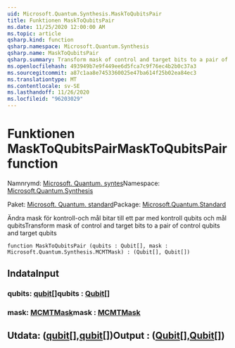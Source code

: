 ```yaml
---
uid: Microsoft.Quantum.Synthesis.MaskToQubitsPair
title: Funktionen MaskToQubitsPair
ms.date: 11/25/2020 12:00:00 AM
ms.topic: article
qsharp.kind: function
qsharp.namespace: Microsoft.Quantum.Synthesis
qsharp.name: MaskToQubitsPair
qsharp.summary: Transform mask of control and target bits to a pair of control qubits and target qubits
ms.openlocfilehash: 493949b7e9f449ee6d5fca7c9f76ec4b2b0c37a3
ms.sourcegitcommit: a87c1aa8e7453360025e47ba614f25b02ea84ec3
ms.translationtype: MT
ms.contentlocale: sv-SE
ms.lasthandoff: 11/26/2020
ms.locfileid: "96203029"
---
```

# <a name="masktoqubitspair-function"></a><span data-ttu-id="fe4cc-102">Funktionen MaskToQubitsPair</span><span class="sxs-lookup"><span data-stu-id="fe4cc-102">MaskToQubitsPair function</span></span>

<span data-ttu-id="fe4cc-103">Namnrymd: [Microsoft. Quantum. syntes](xref:Microsoft.Quantum.Synthesis)</span><span class="sxs-lookup"><span data-stu-id="fe4cc-103">Namespace: [Microsoft.Quantum.Synthesis](xref:Microsoft.Quantum.Synthesis)</span></span>

<span data-ttu-id="fe4cc-104">Paket: [Microsoft. Quantum. standard](https://nuget.org/packages/Microsoft.Quantum.Standard)</span><span class="sxs-lookup"><span data-stu-id="fe4cc-104">Package: [Microsoft.Quantum.Standard](https://nuget.org/packages/Microsoft.Quantum.Standard)</span></span>


<span data-ttu-id="fe4cc-105">Ändra mask för kontroll-och mål bitar till ett par med kontroll qubits och mål qubits</span><span class="sxs-lookup"><span data-stu-id="fe4cc-105">Transform mask of control and target bits to a pair of control qubits and target qubits</span></span>

```qsharp
function MaskToQubitsPair (qubits : Qubit[], mask : Microsoft.Quantum.Synthesis.MCMTMask) : (Qubit[], Qubit[])
```


## <a name="input"></a><span data-ttu-id="fe4cc-106">Indata</span><span class="sxs-lookup"><span data-stu-id="fe4cc-106">Input</span></span>

### <a name="qubits--qubit"></a><span data-ttu-id="fe4cc-107">qubits: [qubit](xref:microsoft.quantum.lang-ref.qubit)[]</span><span class="sxs-lookup"><span data-stu-id="fe4cc-107">qubits : [Qubit](xref:microsoft.quantum.lang-ref.qubit)[]</span></span>




### <a name="mask--mcmtmask"></a><span data-ttu-id="fe4cc-108">mask: [MCMTMask](xref:Microsoft.Quantum.Synthesis.MCMTMask)</span><span class="sxs-lookup"><span data-stu-id="fe4cc-108">mask : [MCMTMask](xref:Microsoft.Quantum.Synthesis.MCMTMask)</span></span>





## <a name="output--qubitqubit"></a><span data-ttu-id="fe4cc-109">Utdata: ([qubit](xref:microsoft.quantum.lang-ref.qubit)[],[qubit](xref:microsoft.quantum.lang-ref.qubit)[])</span><span class="sxs-lookup"><span data-stu-id="fe4cc-109">Output : ([Qubit](xref:microsoft.quantum.lang-ref.qubit)[],[Qubit](xref:microsoft.quantum.lang-ref.qubit)[])</span></span>

